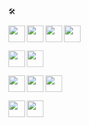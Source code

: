 🛠

<img src="https://cdn.jsdelivr.net/gh/devicons/devicon/icons/python/python-original.svg" width="33" height="33" />  <img src="https://cdn.jsdelivr.net/gh/devicons/devicon/icons/numpy/numpy-original.svg" width="33" height="33" />  <img src="https://cdn.jsdelivr.net/gh/devicons/devicon/icons/pandas/pandas-original.svg" width="33" height="33" />  <img src="https://cdn.jsdelivr.net/gh/devicons/devicon/icons/tensorflow/tensorflow-original.svg" width="33" height="33" />

<img src="https://cdn.jsdelivr.net/gh/devicons/devicon/icons/java/java-original.svg" width="33" height="33"/>  <img src="https://cdn.jsdelivr.net/gh/devicons/devicon/icons/spring/spring-original.svg" width="33" height="33" />

<img src="https://cdn.jsdelivr.net/gh/devicons/devicon/icons/javascript/javascript-original.svg" width="33" height="33" />  <img src="https://cdn.jsdelivr.net/gh/devicons/devicon/icons/nodejs/nodejs-original.svg" width="33" height="33"/>  <img src="https://cdn.jsdelivr.net/gh/devicons/devicon/icons/react/react-original.svg" width="33" height="33" />

<img src="https://cdn.jsdelivr.net/gh/devicons/devicon/icons/c/c-original.svg" width="33" height="33"/> 

<img src="https://cdn.jsdelivr.net/gh/devicons/devicon/icons/postgresql/postgresql-original.svg" width="33" height="33" />




  
